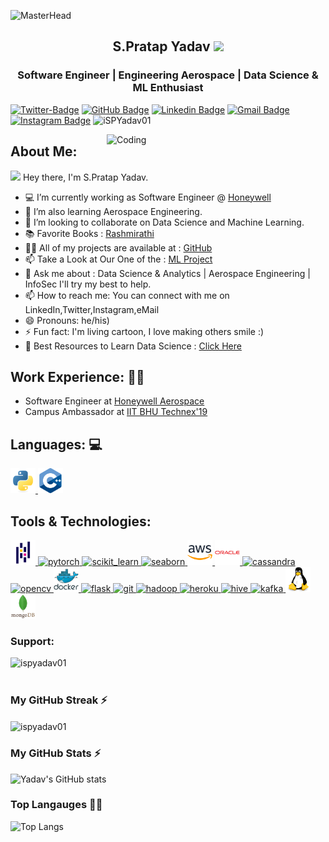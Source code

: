![MasterHead](https://connect-assets.prosple.com/cdn/ff/qfmywmPsyalNokaR8bDeiIt_-D89bEuUASiMJfffIAU/1586153400/public/2020-04/banner-honeywell-1786x642-2020.jpg)
<!-- 
<h1 align="center">Hey there, <img src="https://media.giphy.com/media/hvRJCLFzcasrR4ia7z/giphy.gif" width="25px"></h1>
-->
<h2 align="center">S.Pratap Yadav <img src="https://media.giphy.com/media/zywDYrqp81hf0XdNFU/giphy.gif" width="25px"></h1>
<h3 align="center">Software Engineer | Engineering Aerospace | Data Science & ML Enthusiast</h3>

[![Twitter-Badge](https://img.shields.io/twitter/follow/iSPYadav01?style=social&link=https://www.twitter.com/iSPYadav01/)](https://www.twitter.com/iSPYadav01/)
[![GitHub Badge](https://img.shields.io/badge/-iSPYadav01-blue?style=flat-square&logo=GitHub&logoColor=white&link=https://www.github.com/iSPYadav01/)](https://www.github.com/iSPYadav01/)
[![Linkedin Badge](https://img.shields.io/badge/-iSPYadav01-blue?style=flat-square&logo=Linkedin&logoColor=white&link=https://www.linkedin.com/in/iSPYadav01/)](https://www.linkedin.com/in/iSPYadav01/)
[![Gmail Badge](https://img.shields.io/badge/-help.enext@protonmail.com-c14438?style=flat-square&logo=Protonmail&logoColor=white&link=mailto:help.enext@protonmail.com)](mailto:help.enext@protonmail.com)
[![Instagram Badge](https://img.shields.io/badge/-iSPYadav01-purple?style=flat-square&logo=instagram&logoColor=white&link=https://instagram.com/iSPYadav01/)](https://instagram.com/iSPYadav01)
<img src="https://komarev.com/ghpvc/?username=iSPYadav01" alt="iSPYadav01"/>

<!--
[![Instagram Badge](https://img.shields.io/badge/-darecoder-purple?style=flat-square&logo=instagram&logoColor=white&link=https://instagram.com/darecoder/)](https://instagram.com/darecoder)
[![Medium Badge](https://img.shields.io/badge/-@darecoder-03a57a?style=flat-square&labelColor=000000&logo=Medium&link=https://medium.com/@darecoder/)](https://medium.com/@darecoder)
-->

<img align="right" alt="Coding" width="350" src="https://intellipaat.com/mediaFiles/2015/11/e42cce_756b090fe40548eda9148fd5599980bb_mv2.gif">

<!--
<p align="left"> <img src="https://komarev.com/ghpvc/?username=ispyadav01&label=Profile%20views&color=0e75b6&style=flat" alt="iSPYadav01" /> </p>
<p align="left"> <a href="https://github.com/ryo-ma/github-profile-trophy"><img src="https://github-profile-trophy.vercel.app/?username=ispyadav01" alt="iSPYadav01" /></a> </p> 
<p align="left"> <a href="https://twitter.com/iSPYadav01" target="blank"><img src="https://img.shields.io/twitter/follow/iSPYadav01?logo=twitter&style=for-the-badge" alt="iSPYadav01" /></a> </p>
-->
## About Me:
<img src="https://media.giphy.com/media/hvRJCLFzcasrR4ia7z/giphy.gif" width="25px"> Hey there, I'm S.Pratap Yadav. 
- 💻 I’m currently working as Software Engineer @ [Honeywell](https://www.honeywell.com/in/en)<!-- - 🔭 I've Worked as Software Engineer @ [Honeywell](https://www.honeywell.com/in/en)-->
- 🌱 I’m also learning Aerospace Engineering.
- 👯 I’m looking to collaborate on  Data Science and Machine Learning.<!--  - 🤝 I’m looking for help with Data Science & Analytics-->
- 📚 Favorite Books : [Rashmirathi](http://kavitakosh.org/kk/%E0%A4%B0%E0%A4%B6%E0%A5%8D%E0%A4%AE%E0%A4%BF%E0%A4%B0%E0%A4%A5%E0%A5%80_/_%E0%A4%B0%E0%A4%BE%E0%A4%AE%E0%A4%A7%E0%A4%BE%E0%A4%B0%E0%A5%80_%E0%A4%B8%E0%A4%BF%E0%A4%82%E0%A4%B9_%22%E0%A4%A6%E0%A4%BF%E0%A4%A8%E0%A4%95%E0%A4%B0%22)
- 👨‍💻 All of my projects are available at : [GitHub](https://github.com/iSPYadav01?tab=repositories)
- 📫 Take a Look at Our One of the : [ML Project](https://vehiclepricepredictor01.herokuapp.com/)<!-- - 📝 I regularly write articles on : [Working on...](https://medium.com/)-->
- 💬 Ask me about : Data Science & Analytics | Aerospace Engineering | InfoSec  I'll try my best to help.
- 📫 How to reach me: You can connect with me on LinkedIn,Twitter,Instagram,eMail
- 😄 Pronouns: he/his)
- ⚡ Fun fact: I'm living cartoon, I love making others smile :)
- 📄 Best Resources to Learn Data Science : [Click Here](https://github.com/iSPYadav01/Resources-to-Learn-Data-Science)


## Work Experience: :man_technologist:
* Software Engineer at [Honeywell Aerospace](https://aerospace.honeywell.com/)
* Campus Ambassador at [IIT BHU Technex'19](https://ca.technex.co.in/)

## Languages: :computer:
<a href="https://www.python.org" target="_blank" rel="noreferrer"> <img src="https://raw.githubusercontent.com/devicons/devicon/master/icons/python/python-original.svg" alt="python" width="40" height="40"/> </a> 
<a href="https://www.w3schools.com/cpp/" target="_blank" rel="noreferrer"> <img src="https://raw.githubusercontent.com/devicons/devicon/master/icons/cplusplus/cplusplus-original.svg" alt="cplusplus" width="40" height="40"/> </a>

## Tools & Technologies:

<a href="https://pandas.pydata.org/" target="_blank" rel="noreferrer"> <img src="https://raw.githubusercontent.com/devicons/devicon/2ae2a900d2f041da66e950e4d48052658d850630/icons/pandas/pandas-original.svg" alt="pandas" width="40" height="40"/> </a> 
<a href="https://pytorch.org/" target="_blank" rel="noreferrer"> <img src="https://www.vectorlogo.zone/logos/pytorch/pytorch-icon.svg" alt="pytorch" width="40" height="40"/> </a> 
<a href="https://scikit-learn.org/" target="_blank" rel="noreferrer"> <img src="https://upload.wikimedia.org/wikipedia/commons/0/05/Scikit_learn_logo_small.svg" alt="scikit_learn" width="40" height="40"/> </a> 
<a href="https://seaborn.pydata.org/" target="_blank" rel="noreferrer"> <img src="https://seaborn.pydata.org/_images/logo-mark-lightbg.svg" alt="seaborn" width="40" height="40"/> </a> 
<a href="https://aws.amazon.com" target="_blank" rel="noreferrer"> <img src="https://raw.githubusercontent.com/devicons/devicon/master/icons/amazonwebservices/amazonwebservices-original-wordmark.svg" alt="aws" width="40" height="40"/> </a> 
<a href="https://www.oracle.com/" target="_blank" rel="noreferrer"> <img src="https://raw.githubusercontent.com/devicons/devicon/master/icons/oracle/oracle-original.svg" alt="oracle" width="40" height="40"/> </a> 
<a href="https://cassandra.apache.org/" target="_blank" rel="noreferrer"> <img src="https://www.vectorlogo.zone/logos/apache_cassandra/apache_cassandra-icon.svg" alt="cassandra" width="40" height="40"/> </a> 
<a href="https://opencv.org/" target="_blank" rel="noreferrer"> <img src="https://www.vectorlogo.zone/logos/opencv/opencv-icon.svg" alt="opencv" width="40" height="40"/> </a> 
<a href="https://www.docker.com/" target="_blank" rel="noreferrer"> <img src="https://raw.githubusercontent.com/devicons/devicon/master/icons/docker/docker-original-wordmark.svg" alt="docker" width="40" height="40"/> </a> 
<a href="https://flask.palletsprojects.com/" target="_blank" rel="noreferrer"> <img src="https://www.vectorlogo.zone/logos/pocoo_flask/pocoo_flask-icon.svg" alt="flask" width="40" height="40"/> </a> 
<a href="https://git-scm.com/" target="_blank" rel="noreferrer"> <img src="https://www.vectorlogo.zone/logos/git-scm/git-scm-icon.svg" alt="git" width="40" height="40"/> </a> 
<a href="https://hadoop.apache.org/" target="_blank" rel="noreferrer"> <img src="https://www.vectorlogo.zone/logos/apache_hadoop/apache_hadoop-icon.svg" alt="hadoop" width="40" height="40"/> </a> 
<a href="https://heroku.com" target="_blank" rel="noreferrer"> <img src="https://www.vectorlogo.zone/logos/heroku/heroku-icon.svg" alt="heroku" width="40" height="40"/> </a> 
<a href="https://hive.apache.org/" target="_blank" rel="noreferrer"> <img src="https://www.vectorlogo.zone/logos/apache_hive/apache_hive-icon.svg" alt="hive" width="40" height="40"/> </a> 
<a href="https://kafka.apache.org/" target="_blank" rel="noreferrer"> <img src="https://www.vectorlogo.zone/logos/apache_kafka/apache_kafka-icon.svg" alt="kafka" width="40" height="40"/> </a> 
<a href="https://www.linux.org/" target="_blank" rel="noreferrer"> <img src="https://raw.githubusercontent.com/devicons/devicon/master/icons/linux/linux-original.svg" alt="linux" width="40" height="40"/> </a> 
<a href="https://www.mongodb.com/" target="_blank" rel="noreferrer"> <img src="https://raw.githubusercontent.com/devicons/devicon/master/icons/mongodb/mongodb-original-wordmark.svg" alt="mongodb" width="40" height="40"/> </a> 

<!--
<a href="https://www.tensorflow.org" target="_blank" rel="noreferrer"> <img src="https://www.vectorlogo.zone/logos/tensorflow/tensorflow-icon.svg" alt="tensorflow" width="40" height="40"/> </a> 
<a href="https://azure.microsoft.com/en-in/" target="_blank" rel="noreferrer"> <img src="https://www.vectorlogo.zone/logos/microsoft_azure/microsoft_azure-icon.svg" alt="azure" width="40" height="40"/> </a> 
<a href="https://www.w3schools.com/css/" target="_blank" rel="noreferrer"> <img src="https://raw.githubusercontent.com/devicons/devicon/master/icons/css3/css3-original-wordmark.svg" alt="css3" width="40" height="40"/> </a> 
<a href="https://www.w3.org/html/" target="_blank" rel="noreferrer"> <img src="https://raw.githubusercontent.com/devicons/devicon/master/icons/html5/html5-original-wordmark.svg" alt="html5" width="40" height="40"/> </a> 
<a href="https://www.mathworks.com/" target="_blank" rel="noreferrer"> <img src="https://upload.wikimedia.org/wikipedia/commons/2/21/Matlab_Logo.png" alt="matlab" width="40" height="40"/> </a> 
<a href="https://www.mysql.com/" target="_blank" rel="noreferrer"> <img src="https://raw.githubusercontent.com/devicons/devicon/master/icons/mysql/mysql-original-wordmark.svg" alt="mysql" width="40" height="40"/> </a> 
-->
  <!--
<h3 align="left">Connect with me:</h3>
<p align="left">
<a href="https://www.linkedin.com/in/iSPYadav01" target="blank"><img align="center" src="https://raw.githubusercontent.com/rahuldkjain/github-profile-readme-generator/master/src/images/icons/Social/linked-in-alt.svg" alt="iSPYadav01" height="30" width="40" /></a>
<a href="https://kaggle.com/iSPYadav01" target="blank"><img align="center" src="https://raw.githubusercontent.com/rahuldkjain/github-profile-readme-generator/master/src/images/icons/Social/kaggle.svg" alt="iSPYadav01" height="30" width="40" /></a>
<a href="https://twitter.com/iSPYadav01" target="blank"><img align="center" src="https://raw.githubusercontent.com/rahuldkjain/github-profile-readme-generator/master/src/images/icons/Social/twitter.svg" alt="iSPYadav01" height="30" width="40" /></a>
<a href="https://www.youtube.com/c/eNext Technology](https://www.youtube.com/channel/UCrWnI0cobDxrE9SjZTPPAxw" target="blank"><img align="center" src="https://raw.githubusercontent.com/rahuldkjain/github-profile-readme-generator/master/src/images/icons/Social/youtube.svg" alt="iSPYadav01" height="30" width="40" /></a>
<a href="https://stackoverflow.com/users/ispyadav01" target="blank"><img align="center" src="https://raw.githubusercontent.com/rahuldkjain/github-profile-readme-generator/master/src/images/icons/Social/stack-overflow.svg" alt="iSPYadav01" height="30" width="40" /></a>

-->

### Support:
<p><a href="https://www.buymeacoffee.com/ispyadav01"> <img align="left" src="https://cdn.buymeacoffee.com/buttons/v2/default-yellow.png" height="50" width="210" alt="ispyadav01" /></a></p><br><br> 

### My GitHub Streak ⚡
<p><img align="center" src="https://github-readme-streak-stats.herokuapp.com/?user=ispyadav01&" alt="ispyadav01" /></p>

### My GitHub Stats ⚡
![Yadav's GitHub stats](https://github-readme-stats.vercel.app/api?username=iSPYadav01&show_icons=true&count_private=true&show_icons=true&include_all_commits=true)

### Top Langauges 👩‍💻
![Top Langs](https://github-readme-stats.vercel.app/api/top-langs/?username=iSPYadav01&hide=TeX&layout=compact)
 
<!--
### My GitHub Stats:
<p><img align="left" src="https://github-readme-stats.vercel.app/api/top-langs?username=ispyadav01&show_icons=true&locale=en&layout=compact" alt="ispyadav01" /></p>

### Top Langauges:
<p>&nbsp;<img align="left" src="https://github-readme-stats.vercel.app/api?username=ispyadav01&show_icons=true&locale=en" alt="ispyadav01" /></p>
-->



  
